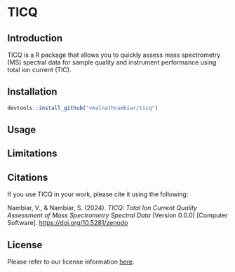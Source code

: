 # TICQ

## Introduction

TICQ is a R package that allows you to quickly assess mass spectrometry (MS) spectral data for sample quality and instrument performance using total ion current (TIC).

## Installation

```r
devtools::install_github("vmalnathnambiar/ticq")
```

## Usage

## Limitations

## Citations

If you use TICQ in your work, please cite it using the following:

Nambiar, V., & Nambiar, S. (2024). _TICQ: Total Ion Current Quality Assessment of Mass Spectrometry Spectral Data_ (Version 0.0.0) [Computer Software]. https://doi.org/10.5281/zenodo

## License

Please refer to our license information [here](./LICENSE).
